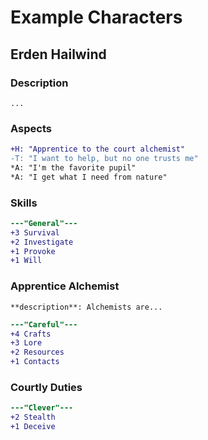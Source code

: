 # Example Characters

## Erden Hailwind

### Description

```text
...
```

### Aspects

```diff
+H: "Apprentice to the court alchemist"
-T: "I want to help, but no one trusts me"
*A: "I'm the favorite pupil"
*A: "I get what I need from nature"
```

### Skills

```diff
---"General"---
+3 Survival
+2 Investigate
+1 Provoke
+1 Will
```

### Apprentice Alchemist

```text
**description**: Alchemists are...
```

```diff
---"Careful"---
+4 Crafts
+3 Lore
+2 Resources
+1 Contacts
```

### Courtly Duties

```diff
---"Clever"---
+2 Stealth
+1 Deceive
```

